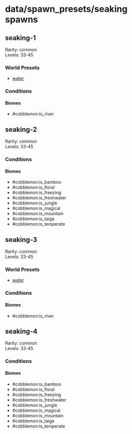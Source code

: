 # data/spawn_presets/seaking spawns  
  
## seaking-1  
Rarity: common  
Levels: 33-45  
  
### World Presets  
* [water](/data/world_presets/water.md)  
  
### Conditions  
  
#### Biomes  
  * #cobblemon:is_river
  
  
## seaking-2  
Rarity: common  
Levels: 33-45  
  
### Conditions  
  
#### Biomes  
  * #cobblemon:is_bamboo
  * #cobblemon:is_floral
  * #cobblemon:is_freezing
  * #cobblemon:is_freshwater
  * #cobblemon:is_jungle
  * #cobblemon:is_magical
  * #cobblemon:is_mountain
  * #cobblemon:is_taiga
  * #cobblemon:is_temperate
  
  
## seaking-3  
Rarity: common  
Levels: 33-45  
  
### World Presets  
* [water](/data/world_presets/water.md)  
  
### Conditions  
  
#### Biomes  
  * #cobblemon:is_river
  
  
## seaking-4  
Rarity: common  
Levels: 33-45  
  
### Conditions  
  
#### Biomes  
  * #cobblemon:is_bamboo
  * #cobblemon:is_floral
  * #cobblemon:is_freezing
  * #cobblemon:is_freshwater
  * #cobblemon:is_jungle
  * #cobblemon:is_magical
  * #cobblemon:is_mountain
  * #cobblemon:is_taiga
  * #cobblemon:is_temperate
  
